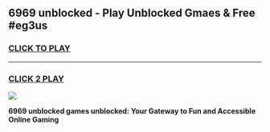 
## 6969 unblocked - Play Unblocked Gmaes & Free #eg3us
<h3>
<a href="https://news.freeplayer.one?title=6969_unblocked&ref=03M">CLICK TO PLAY</a></h3>
<hr>

<h3>
<a href="https://news.freeplayer.one?title=6969_unblocked&ref=03M">CLICK 2 PLAY</a>
  
</h3>

<a href="https://news.freeplayer.one?title=6969_unblocked&ref=03M"><img src="https://clearcache.store/games.png"></a>


**6969 unblocked games unblocked: Your Gateway to Fun and Accessible Online Gaming**
